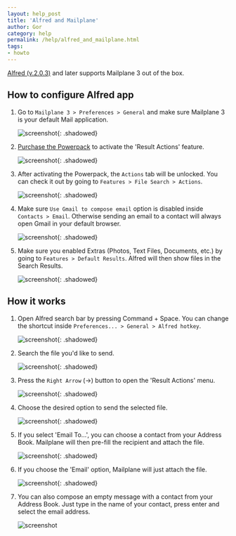 ```yaml
---
layout: help_post
title: 'Alfred and Mailplane'
author: Gor
category: help
permalink: /help/alfred_and_mailplane.html
tags:
- howto
---
```


[Alfred (v.2.0.3)](http://www.alfredapp.com/changelog#2.0.3) and later supports Mailplane 3 out of the box.


## How to configure Alfred app

1. Go to `Mailplane 3 > Preferences > General` and make sure Mailplane 3 is your default Mail application.

	![screenshot](/assets/howto/2013-04-30-alfred_and_mailplane/screen0.png){: .shadowed}

2. [Purchase the Powerpack](https://buy.alfredapp.com) to activate the 'Result Actions' feature.

	![screenshot](/assets/howto/2013-04-30-alfred_and_mailplane/screen1.png){: .shadowed}

3. After activating the Powerpack, the `Actions` tab will be unlocked. You can check it out by going to `Features > File Search > Actions`.

	![screenshot](/assets/howto/2013-04-30-alfred_and_mailplane/screen2.png){: .shadowed}

4. Make sure `Use Gmail to compose email` option is disabled inside `Contacts > Email`. Otherwise sending an email to a contact will always open Gmail in your default browser.

	![screenshot](/assets/howto/2013-04-30-alfred_and_mailplane/screen3.png){: .shadowed}

5. Make sure you enabled Extras (Photos, Text Files, Documents, etc.) by going to `Features > Default Results`. Alfred will then show files in the Search Results.

	![screenshot](/assets/howto/2013-04-30-alfred_and_mailplane/screen4.png){: .shadowed}
 	

## How it works

1. Open Alfred search bar by pressing Command + Space. You can change the shortcut inside `Preferences... > General > Alfred hotkey`.

	![screenshot](/assets/howto/2013-04-30-alfred_and_mailplane/screen5.png){: .shadowed}

2. Search the file you'd like to send.

	![screenshot](/assets/howto/2013-04-30-alfred_and_mailplane/screen6.png){: .shadowed}

3. Press the `Right Arrow` (→) button to open the 'Result Actions' menu.

	![screenshot](/assets/howto/2013-04-30-alfred_and_mailplane/screen7.png){: .shadowed}

4. Choose the desired option to send the selected file. 

	![screenshot](/assets/howto/2013-04-30-alfred_and_mailplane/screen8.png){: .shadowed}

5. If you select 'Email To…', you can choose a contact from your Address Book. Mailplane will then pre-fill the recipient and attach the file.

	![screenshot](/assets/howto/2013-04-30-alfred_and_mailplane/screen9.png){: .shadowed}

6. If you choose the 'Email' option, Mailplane will just attach the file.

	![screenshot](/assets/howto/2013-04-30-alfred_and_mailplane/screen10.png){: .shadowed}
	
7. You can also compose an empty message with a contact from your Address Book. Just type in the name of your contact, press enter and select the email address.

 	![screenshot](/assets/howto/2013-04-30-alfred_and_mailplane/screen11.png)

